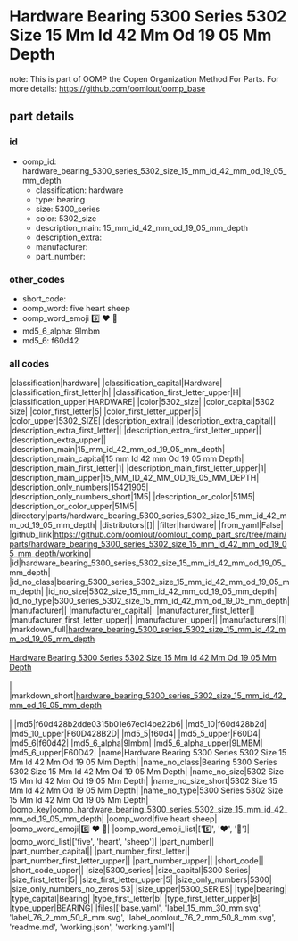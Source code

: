# Hardware Bearing 5300 Series 5302 Size 15 Mm Id 42 Mm Od 19 05 Mm Depth  

note: This is part of OOMP the Oopen Organization Method For Parts. For more details: https://github.com/oomlout/oomp_base

##  part details





### id
* oomp_id: hardware_bearing_5300_series_5302_size_15_mm_id_42_mm_od_19_05_mm_depth
  * classification: hardware
  * type: bearing
  * size: 5300_series
  * color: 5302_size
  * description_main: 15_mm_id_42_mm_od_19_05_mm_depth
  * description_extra: 
  * manufacturer: 
  * part_number: 

### other_codes
* short_code: 
* oomp_word: five heart sheep
* oomp_word_emoji :five: :heart: :sheep:
* md5_6_alpha: 9lmbm
* md5_6: f60d42

### all codes 
|classification|hardware|
|classification_capital|Hardware|
|classification_first_letter|h|
|classification_first_letter_upper|H|
|classification_upper|HARDWARE|
|color|5302_size|
|color_capital|5302 Size|
|color_first_letter|5|
|color_first_letter_upper|5|
|color_upper|5302_SIZE|
|description_extra||
|description_extra_capital||
|description_extra_first_letter||
|description_extra_first_letter_upper||
|description_extra_upper||
|description_main|15_mm_id_42_mm_od_19_05_mm_depth|
|description_main_capital|15 mm Id 42 mm Od 19 05 mm Depth|
|description_main_first_letter|1|
|description_main_first_letter_upper|1|
|description_main_upper|15_MM_ID_42_MM_OD_19_05_MM_DEPTH|
|description_only_numbers|15421905|
|description_only_numbers_short|1M5|
|description_or_color|51M5|
|description_or_color_upper|51M5|
|directory|parts/hardware_bearing_5300_series_5302_size_15_mm_id_42_mm_od_19_05_mm_depth|
|distributors|[]|
|filter|hardware|
|from_yaml|False|
|github_link|https://github.com/oomlout/oomlout_oomp_part_src/tree/main/parts/hardware_bearing_5300_series_5302_size_15_mm_id_42_mm_od_19_05_mm_depth/working|
|id|hardware_bearing_5300_series_5302_size_15_mm_id_42_mm_od_19_05_mm_depth|
|id_no_class|bearing_5300_series_5302_size_15_mm_id_42_mm_od_19_05_mm_depth|
|id_no_size|5302_size_15_mm_id_42_mm_od_19_05_mm_depth|
|id_no_type|5300_series_5302_size_15_mm_id_42_mm_od_19_05_mm_depth|
|manufacturer||
|manufacturer_capital||
|manufacturer_first_letter||
|manufacturer_first_letter_upper||
|manufacturer_upper||
|manufacturers|[]|
|markdown_full|[hardware_bearing_5300_series_5302_size_15_mm_id_42_mm_od_19_05_mm_depth](https://github.com/oomlout/oomlout_oomp_part_src/tree/main/parts/hardware_bearing_5300_series_5302_size_15_mm_id_42_mm_od_19_05_mm_depth/working)<br>[](https://github.com/oomlout/oomlout_oomp_part_src/tree/main/parts/hardware_bearing_5300_series_5302_size_15_mm_id_42_mm_od_19_05_mm_depth/working)<br>[Hardware Bearing 5300 Series 5302 Size 15 Mm Id 42 Mm Od 19 05 Mm Depth](https://github.com/oomlout/oomlout_oomp_part_src/tree/main/parts/hardware_bearing_5300_series_5302_size_15_mm_id_42_mm_od_19_05_mm_depth/working)<br><br>|
|markdown_short|[hardware_bearing_5300_series_5302_size_15_mm_id_42_mm_od_19_05_mm_depth](https://github.com/oomlout/oomlout_oomp_part_src/tree/main/parts/hardware_bearing_5300_series_5302_size_15_mm_id_42_mm_od_19_05_mm_depth/working)<br><br>|
|md5|f60d428b2dde0315b01e67ec14be22b6|
|md5_10|f60d428b2d|
|md5_10_upper|F60D428B2D|
|md5_5|f60d4|
|md5_5_upper|F60D4|
|md5_6|f60d42|
|md5_6_alpha|9lmbm|
|md5_6_alpha_upper|9LMBM|
|md5_6_upper|F60D42|
|name|Hardware Bearing 5300 Series 5302 Size 15 Mm Id 42 Mm Od 19 05 Mm Depth|
|name_no_class|Bearing 5300 Series 5302 Size 15 Mm Id 42 Mm Od 19 05 Mm Depth|
|name_no_size|5302 Size 15 Mm Id 42 Mm Od 19 05 Mm Depth|
|name_no_size_short|5302 Size 15 Mm Id 42 Mm Od 19 05 Mm Depth|
|name_no_type|5300 Series 5302 Size 15 Mm Id 42 Mm Od 19 05 Mm Depth|
|oomp_key|oomp_hardware_bearing_5300_series_5302_size_15_mm_id_42_mm_od_19_05_mm_depth|
|oomp_word|five heart sheep|
|oomp_word_emoji|:five: :heart: :sheep:|
|oomp_word_emoji_list|[':five:', ':heart:', ':sheep:']|
|oomp_word_list|['five', 'heart', 'sheep']|
|part_number||
|part_number_capital||
|part_number_first_letter||
|part_number_first_letter_upper||
|part_number_upper||
|short_code||
|short_code_upper||
|size|5300_series|
|size_capital|5300 Series|
|size_first_letter|5|
|size_first_letter_upper|5|
|size_only_numbers|5300|
|size_only_numbers_no_zeros|53|
|size_upper|5300_SERIES|
|type|bearing|
|type_capital|Bearing|
|type_first_letter|b|
|type_first_letter_upper|B|
|type_upper|BEARING|
|files|['base.yaml', 'label_15_mm_30_mm.svg', 'label_76_2_mm_50_8_mm.svg', 'label_oomlout_76_2_mm_50_8_mm.svg', 'readme.md', 'working.json', 'working.yaml']|
